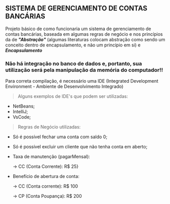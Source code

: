 ## SISTEMA DE GERENCIAMENTO DE CONTAS BANCÁRIAS

Projeto básico de como funcionaria um sistema de gerenciamento de contas bancárias, baseada em algumas regras de negócio e nos princípios da de _**"Abstração"**_ (algumas literaturas colocam abstração como sendo um conceito dentro de encapsulamento, e não um princípio em si) e _**Encapsulamento**_

### Não há integração no banco de dados e, portanto, sua utilização será pela manipulação da memória do computador!!

Para correta compilação, é necessário uma IDE (Integrated Development Environment - Ambiente de Desenvolvimento Integrado)

> Alguns exemplos de IDE's que podem ser utilizadas:
  - NetBeans;
  - IntelliJ;
  - VsCode;

> Regras de Negócio utilizadas:
  - Só é possível fechar uma conta com saldo 0;
  - Só é possível excluir um cliente que não tenha conta em aberto;
  - Taxa de manutenção (pagarMensal):
  
      -> CC (Conta Corrente): R$ 25}
  - Benefício de abertura de conta:
  
      -> CC (Conta corrente): R$ 100
      
      -> CP (Conta Poupança): R$ 200
